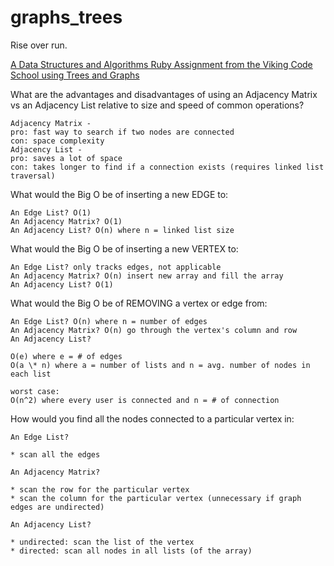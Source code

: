 # graphs_trees

Rise over run.

[A Data Structures and Algorithms Ruby Assignment from the Viking Code School using Trees and Graphs](http://www.vikingcodeschool.com)

What are the advantages and disadvantages of using an Adjacency Matrix vs an Adjacency List relative to size and speed of common operations?

```
Adjacency Matrix -
pro: fast way to search if two nodes are connected
con: space complexity
Adjacency List -
pro: saves a lot of space
con: takes longer to find if a connection exists (requires linked list traversal)
```

What would the Big O be of inserting a new EDGE to:

```
An Edge List? O(1)
An Adjacency Matrix? O(1)
An Adjacency List? O(n) where n = linked list size
```

What would the Big O be of inserting a new VERTEX to:

```
An Edge List? only tracks edges, not applicable
An Adjacency Matrix? O(n) insert new array and fill the array
An Adjacency List? O(1)
```

What would the Big O be of REMOVING a vertex or edge from:

```
An Edge List? O(n) where n = number of edges
An Adjacency Matrix? O(n) go through the vertex's column and row
An Adjacency List?

O(e) where e = # of edges
O(a \* n) where a = number of lists and n = avg. number of nodes in each list

worst case:
O(n^2) where every user is connected and n = # of connection
```

How would you find all the nodes connected to a particular vertex in:

```
An Edge List?

* scan all the edges

An Adjacency Matrix?

* scan the row for the particular vertex
* scan the column for the particular vertex (unnecessary if graph edges are undirected)

An Adjacency List?

* undirected: scan the list of the vertex
* directed: scan all nodes in all lists (of the array)
```

